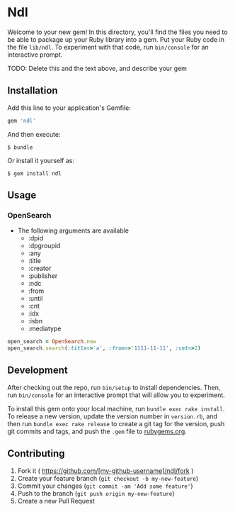 # Ndl

Welcome to your new gem! In this directory, you'll find the files you need to be able to package up your Ruby library into a gem. Put your Ruby code in the file `lib/ndl`. To experiment with that code, run `bin/console` for an interactive prompt.

TODO: Delete this and the text above, and describe your gem

## Installation

Add this line to your application's Gemfile:

```ruby
gem 'ndl'
```

And then execute:

    $ bundle

Or install it yourself as:

    $ gem install ndl

## Usage

### OpenSearch

* The following arguments are available
  - :dpid
  - :dpgroupid
  - :any
  - :title
  - :creator
  - :publisher
  - :ndc
  - :from
  - :until
  - :cnt
  - :idx
  - :isbn
  - :mediatype

```ruby
open_search = OpenSearch.new
open_search.search(:title=>'a', :from=>'1111-11-11', :cnt=>2)
```

## Development

After checking out the repo, run `bin/setup` to install dependencies. Then, run `bin/console` for an interactive prompt that will allow you to experiment.

To install this gem onto your local machine, run `bundle exec rake install`. To release a new version, update the version number in `version.rb`, and then run `bundle exec rake release` to create a git tag for the version, push git commits and tags, and push the `.gem` file to [rubygems.org](https://rubygems.org).

## Contributing

1. Fork it ( https://github.com/[my-github-username]/ndl/fork )
2. Create your feature branch (`git checkout -b my-new-feature`)
3. Commit your changes (`git commit -am 'Add some feature'`)
4. Push to the branch (`git push origin my-new-feature`)
5. Create a new Pull Request
